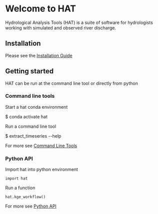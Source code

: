 # Welcome to HAT

Hydrological Analysis Tools (HAT) is a suite of software for hydrologists working with simulated and observed river discharge.

## Installation

Please see the [Installation Guide](installation.md)

## Getting started

HAT can be run at the command line tool or directly from python

### Command line tools

Start a hat conda environment

$ conda activate hat

Run a command line tool

$ extract_timeseries --help

For more see [Command Line Tools](command_line_tools.md)


### Python API

Import hat into python environment

`import hat`

Run a function

`hat.kge_workflow()`

For more see [Python API](python_api.md)
